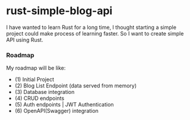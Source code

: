 # rust-simple-blog-api

I have wanted to learn Rust for a long time, I thought starting a simple project could make process of learning faster. So I want to create simple API using Rust.

### Roadmap
My roadmap will be like:
- (1) Initial Project
- (2) Blog List Endpoint (data served from memory)
- (3) Database integration
- (4) CRUD endpoints
- (5) Auth endpoints | JWT Authentication
- (6) OpenAPI(Swagger) integration